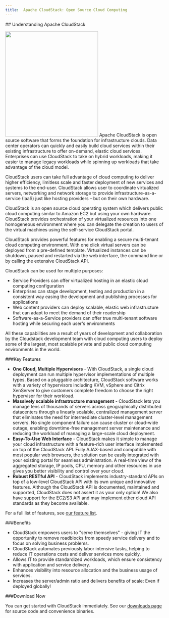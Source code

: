```yaml
---
title:  Apache CloudStack: Open Source Cloud Computing
---
```


##<i class="icon-cloud"></i> Understanding Apache CloudStack

<img src="/cloudstack/images/cloudstack-oss-architecture.png" class="illustration" width="294" height="333"> 
Apache CloudStack is open source software that forms the foundation for infrastructure clouds. Data center operators can quickly and easily build cloud services within their existing infrastructure to offer on-demand, elastic cloud services. Enterprises can use CloudStack to take on hybrid workloads, making it easier to manage legacy workloads while spinning up workloads that take advantage of the cloud model.

CloudStack users can take full advantage of cloud computing to deliver higher efficiency, limitless scale and faster deployment of new services and systems to the end-user. CloudStack allows user to coordinate virtualized servers, networking and network storage to provide infrastructure-as-a-service (IaaS) just like hosting providers &ndash; but on their own hardware. 

CloudStack is an open source cloud operating system which delivers public cloud computing similar to Amazon EC2 but using your own hardware. CloudStack provides orchestration of your virtualized resources into one homogeneous environment where you can delegate the creation to users of the virtual machines using the self-service CloudStack portal.

CloudStack provides powerful features for enabling a secure multi-tenant cloud computing environment. With one click virtual servers can be deployed from a pre-defined template. Virtualized instances can be shutdown, paused and restarted via the web interface, the command line or by calling the extensive CloudStack API.

CloudStack can be used for multiple purposes:

- Service Providers can offer virtualized hosting in an elastic cloud computing configuration
- Enterprises can stage development, testing and production in a consistent way easing the development and publishing processes for applications
- Web content providers can deploy scalable, elastic web infrastructure that can adapt to meet the demand of their readership
- Software-as-a-Service providers can offer true multi-tenant software hosting while securing each user's environments

All these capabilities are a result of years of development and collaboration by the Cloudstack development team with cloud computing users to deploy some of the largest, most scalable private and public cloud computing environments in the world.

###Key Features

- **One Cloud, Multiple Hypervisors** - With CloudStack, a single cloud deployment can run multiple hypervisor implementations of multiple types. Based on a pluggable architecture, CloudStack software works with a variety of hypervisors including KVM, vSphere and Citrix XenServer to give customers complete freedom to choose the right hypervisor for their workload.
- **Massively scalable infrastructure management** - CloudStack lets you manage tens of thousands of servers across geographically distributed datacenters through a linearly scalable, centralized management server that eliminates the need for intermediate cluster-level management servers. No single component failure can cause cluster or cloud-wide outage, enabling downtime-free management server maintenance and reducing the workload of managing a large-scale cloud deployment.
- **Easy-To-Use Web Interface** - CloudStack makes it simple to manage your cloud infrastructure with a feature-rich user interface implemented on top of the CloudStack API. Fully AJAX-based and compatible with most popular web browsers, the solution can be easily integrated with your existing portal for seamless administration. A real-time view of the aggregated storage, IP pools, CPU, memory and other resources in use gives you better visibility and control over your cloud.
- **Robust RESTful API** - CloudStack implements industry-standard APIs on top of a low-level CloudStack API with its own unique and innovative features. Although the CloudStack API is documented, maintained and supported, CloudStack does not assert it as your only option! We also have support for the EC2/S3 API and may implement other cloud API standards as they become available.

For a full list of features, see [our feature list](/features.html). 

###Benefits

- CloudStack empowers users to "serve themselves" - giving IT the opportunity to remove roadblocks from speedy service delivery and to focus on solving business problems.
- CloudStack automates previously labor intensive tasks, helping to reduce IT operations costs and deliver services more quickly.
- Allows IT to provide standardized workloads, which ensure consistency with application and service delivery.
- Enhances visibility into resource allocation and the business usage of services.
- Increases the server/admin ratio and delivers benefits of scale: Even if deployed globally!

###Download Now

You can get started with CloudStack immediately. See our [downloads page](downloads.html) for source code and convenience binaries.
